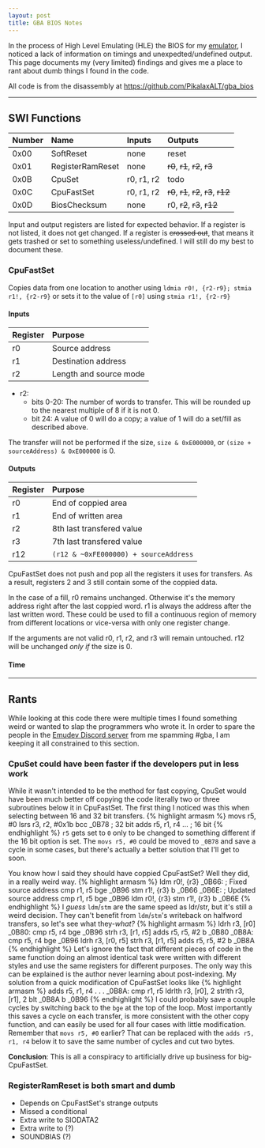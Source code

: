 ```yaml
---
layout: post
title: GBA BIOS Notes
---
```


In the process of High Level Emulating (HLE) the BIOS for my [emulator](https://github.com/KellanClark/ecnavdA-yoBemaG), I noticed a lack of information on timings and unexpedted/undefined output. This page documents my (very limited) findings and gives me a place to rant about dumb things I found in the code.

All code is from the disassembly at <https://github.com/PikalaxALT/gba_bios>

---

## SWI Functions

Number | Name             | Inputs     | Outputs                       
:----- | :--------------- | :--------- | :-----------------------------
0x00   | SoftReset        | none       | reset                         
0x01   | RegisterRamReset | none       | ~~r0~~, ~~r1~~, ~~r2~~, ~~r3~~
0x0B   | CpuSet           | r0, r1, r2 | todo
0x0C   | CpuFastSet       | r0, r1, r2 | ~~r0~~, ~~r1~~, ~~r2~~, ~~r3~~, ~~r12~~
0x0D   | BiosChecksum     | none       | r0, ~~r2~~, ~~r3~~, ~~r12~~

Input and output registers are listed for expected behavior. If a register is not listed, it does not get changed. If a register is ~~crossed out~~, that means it gets trashed or set to something useless/undefined. I will still do my best to document these.

### CpuFastSet

Copies data from one location to another using `ldmia r0!, {r2-r9}; stmia r1!, {r2-r9}` or sets it to the value of `[r0]` using `stmia r1!, {r2-r9}`

#### Inputs

Register | Purpose
:------- | :------
r0       | Source address
r1       | Destination address
r2       | Length and source mode

- r2:
  - bits 0-20: The number of words to transfer. This will be rounded up to the nearest multiple of 8 if it is not 0.
  - bit 24: A value of 0 will do a copy; a value of 1 will do a set/fill as described above.

The transfer will not be performed if the size, `size & 0xE000000`, or `(size + sourceAddress) & 0xE000000` is 0.

#### Outputs

Register | Purpose
:------- | :------
r0       | End of coppied area
r1       | End of written area
r2       | 8th last transfered value
r3       | 7th last transfered value
r12      | `(r12 & ~0xFE000000) + sourceAddress`

CpuFastSet does not push and pop all the registers it uses for transfers. As a result, registers 2 and 3 still contain some of the coppied data.

In the case of a fill, r0 remains unchanged. Otherwise it's the memory address right after the last coppied word. r1 is always the address after the last written word. These could be used to fill a continuous region of memory from different locations or vice-versa with only one register change.

If the arguments are not valid r0, r1, r2, and r3 will remain untouched. r12 will be unchanged *only if* the size is 0.

#### Time

---

## Rants
While looking at this code there were multiple times I found something weird or wanted to slap the programmers who wrote it. In order to spare the people in the [Emudev Discord server](https://discord.gg/dkmJAes) from me spamming #gba, I am keeping it all constrained to this section.

### CpuSet could have been faster if the developers put in less work
While it wasn't intended to be the method for fast copying, CpuSet would have been much better off copying the code literally two or three subroutines below it in CpuFastSet. The first thing I noticed was this when selecting between 16 and 32 bit transfers.
{% highlight armasm %}
movs r5, #0
lsrs r3, r2, #0x1b
bcc _0B78 ; 32 bit
adds r5, r1, r4
... ; 16 bit
{% endhighlight %}
`r5` gets set to `0` only to be changed to something different if the 16 bit option is set. The `movs r5, #0` could be moved to `_0B78` and save a cycle in some cases, but there's actually a better solution that I'll get to soon.

You know how I said they should have coppied CpuFastSet? Well they did, in a really weird way.
{% highlight armasm %}
	ldm r0!, {r3}
_0B66: ; Fixed source address
  cmp r1, r5
	bge _0B96
	stm r1!, {r3}
	b _0B66
_0B6E: ; Updated source address
	cmp r1, r5
	bge _0B96
	ldm r0!, {r3}
	stm r1!, {r3}
	b _0B6E
{% endhighlight %}
I *guess* `ldm`/`stm` are the same speed as ldr/str, but it's still a weird decision. They can't benefit from `ldm`/`stm`'s writeback on halfword transfers, so let's see what they-*what?*
{% highlight armasm %}
	ldrh r3, [r0]
_0B80:
	cmp r5, r4
	bge _0B96
	strh r3, [r1, r5]
	adds r5, r5, #2
	b _0B80
_0B8A:
	cmp r5, r4
	bge _0B96
	ldrh r3, [r0, r5]
	strh r3, [r1, r5]
	adds r5, r5, #2
	b _0B8A
{% endhighlight %}
Let's ignore the fact that different pieces of code in the same function doing an almost identical task were written with different styles and use the same registers for different purposes. The only way this can be explained is the author never learning about post-indexing. My solution from a quick modification of CpuFastSet looks like
{% highlight armasm %}
    adds r5, r1, r4
. . .
_0B8A:
    cmp r1, r5
    ldrlth r3, [r0], 2
    strlth r3, [r1], 2
    blt _0B8A
    b _0B96
{% endhighlight %}
I could probably save a couple cycles by switching back to the `bge` at the top of the loop. Most importantly this saves a cycle on each transfer, is more consistent with the other copy function, and can easily be used for all four cases with little modification. Remember that `movs r5, #0` earlier? That can be replaced with the `adds r5, r1, r4` below it to save the same number of cycles and cut two bytes.

**Conclusion**: This is all a conspiracy to artificially drive up business for big-CpuFastSet.

### RegisterRamReset is both smart and dumb
- Depends on CpuFastSet's strange outputs
- Missed a conditional
- Extra write to SIODATA2
- Extra write to (?)
- SOUNDBIAS (?)
